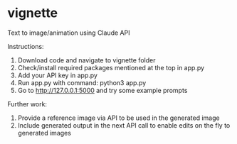 # vignette
Text to image/animation using Claude API

Instructions:
1. Download code and navigate to vignette folder
2. Check/install required packages mentioned at the top in app.py
3. Add your API key in app.py
4. Run app.py with command: python3 app.py
5. Go to http://127.0.0.1:5000 and try some example prompts

Further work:
1. Provide a reference image via API to be used in the generated image
2. Include generated output in the next API call to enable edits on the fly to generated images
